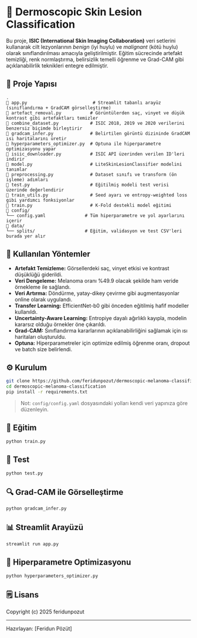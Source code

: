 # 🧠 Dermoscopic Skin Lesion Classification

Bu proje, **ISIC (International Skin Imaging Collaboration)** veri setlerini kullanarak cilt lezyonlarının *benign* (iyi huylu) ve *malignant* (kötü huylu) olarak sınıflandırılması amacıyla geliştirilmiştir. Eğitim sücrecinde artefakt temizliği, renk normlaştırma, belirsizlik temelli öğrenme ve Grad-CAM gibi açıklanabilirlik teknikleri entegre edilmiştir.

## 📁 Proje Yapısı

```
.
🔹 app.py                         # Streamlit tabanlı arayüz (sınıflandırma + GradCAM görselleştirme)
🔹 artefact_removal.py           # Görüntülerden saç, vinyet ve düşük kontrast gibi artefaktları temizler
🔹 combine_dataset.py            # ISIC 2018, 2019 ve 2020 verilerini benzersiz biçimde birleştirir
🔹 gradcam_infer.py              # Belirtilen görüntü dizininde GradCAM ısı haritalarını üretir
🔹 hyperparameters_optimizer.py  # Optuna ile hiperparametre optimizasyonu yapar
🔹 isiic_downloader.py           # ISIC API üzerinden verilen ID'leri indirir
🔹 model.py                      # LiteSkinLesionClassifier modelini tanımlar
🔹 preprocessing.py              # Dataset sınıfı ve transform (ön işleme) adımları
🔹 test.py                       # Eğitilmiş modeli test verisi üzerinde değerlendirir
🔹 train_utils.py                # Seed ayarı ve entropy-weighted loss gibi yardımcı fonksiyonlar
🔹 train.py                      # K-Fold destekli model eğitimi
🔹 config/
└── config.yaml               # Tüm hiperparametre ve yol ayarlarını içerir
🔹 data/
└── splits/                   # Eğitim, validasyon ve test CSV'leri burada yer alır
```

## 🔬 Kullanılan Yöntemler

* **Artefakt Temizleme:** Görsellerdeki saç, vinyet etkisi ve kontrast düşüklüğü giderildi.
* **Veri Dengeleme:** Melanoma oranı %49.9 olacak şekilde ham veride örnekleme ile sağlandı.
* **Veri Artırma:** Döndürme, yatay-dikey çevirme gibi augmentasyonlar online olarak uygulandı.
* **Transfer Learning:** EfficientNet-b0 gibi önceden eğitilmiş hafif modeller kullanıldı.
* **Uncertainty-Aware Learning:** Entropiye dayalı ağırlıklı kayıpla, modelin kararsız olduğu örnekler öne çıkarıldı.
* **Grad-CAM:** Sınıflandırma kararlarının açıklanabilirliğini sağlamak için ısı haritaları oluşturuldu.
* **Optuna:** Hiperparametreler için optimize edilmiş öğrenme oranı, dropout ve batch size belirlendi.

## ⚙️ Kurulum

```bash
git clone https://github.com/feridunpozut/dermoscopic-melanoma-classification.git
cd dermoscopic-melanoma-classification
pip install -r requirements.txt
```

> Not: `config/config.yaml` dosyasındaki yolları kendi veri yapınıza göre düzenleyin.

## 🚀 Eğitim

```bash
python train.py
```

## 🧲 Test

```bash
python test.py
```

## 🔍 Grad-CAM ile Görselleştirme

```bash
python gradcam_infer.py
```

## 📊 Streamlit Arayüzü

```bash
streamlit run app.py
```

## 🔧 Hiperparametre Optimizasyonu

```bash
python hyperparameters_optimizer.py
```

## 🗒️ Lisans

Copyright (c) 2025 feridunpozut

---

Hazırlayan: \[Feridun Pözüt]
